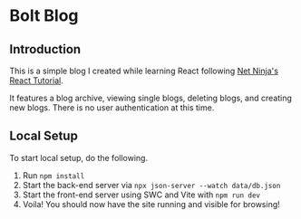 # Bolt Blog

## Introduction

This is a simple blog I created while learning React following [Net Ninja's React Tutorial](https://www.youtube.com/playlist?list=PL4cUxeGkcC9gZD-Tvwfod2gaISzfRiP9d).

It features a blog archive, viewing single blogs, deleting blogs, and creating new blogs. There is no user authentication at this time.

## Local Setup

To start local setup, do the following.

1. Run `npm install`
2. Start the back-end server via `npx json-server --watch data/db.json`
3. Start the front-end server using SWC and Vite with `npm run dev`
4. Voila! You should now have the site running and visible for browsing!
